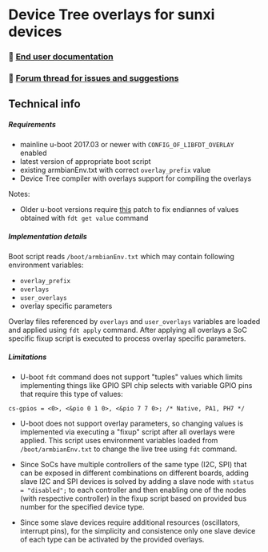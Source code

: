 # Device Tree overlays for sunxi devices

### :orange_book: [End user documentation](https://docs.armbian.com/User-Guide_Allwinner_overlays/)

### :speech_balloon: [Forum thread for issues and suggestions](https://forum.armbian.com/index.php?/topic/3787-testers-wanted-sunxi-device-tree-overlays/)

## Technical info

##### Requirements

- mainline u-boot 2017.03 or newer with `CONFIG_OF_LIBFDT_OVERLAY` enabled
- latest version of appropriate boot script
- existing armbianEnv.txt with correct `overlay_prefix` value
- Device Tree compiler with overlays support for compiling the overlays

Notes:

- Older u-boot versions require [this](http://git.denx.de/?p=u-boot.git;a=commitdiff;h=b05bf6c75d03c925737e228472b694cbeaa503c2) patch to fix endiannes of values obtained with `fdt get value` command

##### Implementation details

Boot script reads `/boot/armbianEnv.txt` which may contain following environment variables:

- `overlay_prefix`
- `overlays`
- `user_overlays`
- overlay specific parameters

Overlay files referenced by `overlays` and `user_overlays` variables are loaded and applied using `fdt apply` command. After applying all overlays a SoC specific fixup script is executed to process overlay specific parameters.

##### Limitations

- U-boot `fdt` command does not support "tuples" values which limits implementing things like GPIO SPI chip selects with variable GPIO pins that require this type of values:

```
cs-gpios = <0>, <&pio 0 1 0>, <&pio 7 7 0>; /* Native, PA1, PH7 */
```

- U-boot does not support overlay parameters, so changing values is implemented via executing a "fixup" script after all overlays were applied. This script uses environment variables loaded from `/boot/armbianEnv.txt` to change the live tree using `fdt` command.

- Since SoCs have multiple controllers of the same type (I2C, SPI) that can be exposed in different combinations on different boards, adding slave I2C and SPI devices is solved by adding a slave node with `status = "disabled";` to each controller and then enabling one of the nodes (with respective controller) in the fixup script based on provided bus number for the specified device type.

- Since some slave devices require additional resources (oscillators, interrupt pins), for the simplicity and consistence only one slave device of each type can be activated by the provided overlays.
